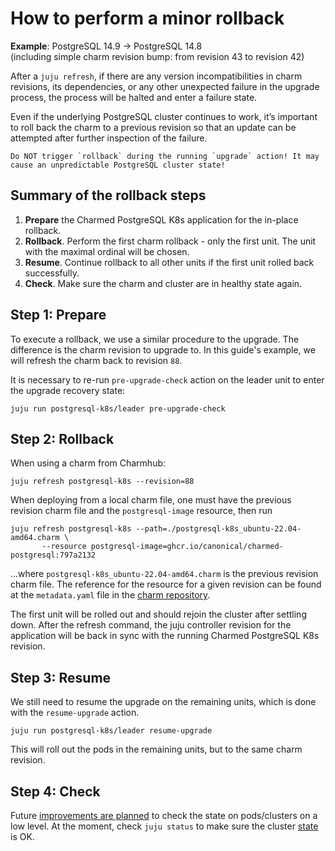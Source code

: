 # How to perform a minor rollback

**Example**: PostgreSQL 14.9 -> PostgreSQL 14.8<br/>
(including simple charm revision bump: from revision 43 to revision 42)

After a `juju refresh`, if there are any version incompatibilities in charm revisions, its dependencies, or any other unexpected failure in the upgrade process, the process will be halted and enter a failure state.

Even if the underlying PostgreSQL cluster continues to work, it’s important to roll back the charm to 
a previous revision so that an update can be attempted after further inspection of the failure.

```{caution}
Do NOT trigger `rollback` during the running `upgrade` action! It may cause an unpredictable PostgreSQL cluster state!
```

## Summary of the rollback steps

1. **Prepare** the Charmed PostgreSQL K8s application for the in-place rollback. 
2. **Rollback**. Perform the first charm rollback - only the first unit. The unit with the maximal ordinal will be chosen.
3. **Resume**. Continue rollback to all other units if the first unit rolled back successfully.
4. **Check**. Make sure the charm and cluster are in healthy state again.

## Step 1: Prepare

To execute a rollback, we use a similar procedure to the upgrade. The difference is the charm revision to upgrade to. In this guide's example, we will refresh the charm back to revision `88`.

It is necessary to re-run `pre-upgrade-check` action on the leader unit to enter the upgrade recovery state:

```text
juju run postgresql-k8s/leader pre-upgrade-check
```

## Step 2: Rollback

When using a charm from Charmhub:

```text
juju refresh postgresql-k8s --revision=88
```

When deploying from a local charm file, one must have the previous revision charm file and the `postgresql-image` resource, then run

```text
juju refresh postgresql-k8s --path=./postgresql-k8s_ubuntu-22.04-amd64.charm \
       --resource postgresql-image=ghcr.io/canonical/charmed-postgresql:797a2132
```

...where `postgresql-k8s_ubuntu-22.04-amd64.charm` is the previous revision charm file. The reference for the resource for a given revision can be found at the `metadata.yaml` file in the [charm repository](https://github.com/canonical/postgresql-k8s-operator/blob/main/metadata.yaml#L31).

The first unit will be rolled out and should rejoin the cluster after settling down. After the refresh command, the juju controller revision for the application will be back in sync with the running Charmed PostgreSQL K8s revision.

## Step 3: Resume

We still need to resume the upgrade on the remaining units, which is done with the `resume-upgrade` action.

```text
juju run postgresql-k8s/leader resume-upgrade
```

This will roll out the pods in the remaining units, but to the same charm revision.

## Step 4: Check

Future [improvements are planned](https://warthogs.atlassian.net/browse/DPE-2620) to check the state on pods/clusters on a low level. At the moment, check `juju status` to make sure the cluster [state](/reference/statuses) is OK.

